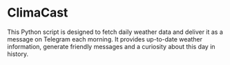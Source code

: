 # ClimaCast

This Python script is designed to fetch daily weather data and deliver it as a message on Telegram each morning. It provides up-to-date weather information, generate friendly messages and a curiosity about this day in history.
